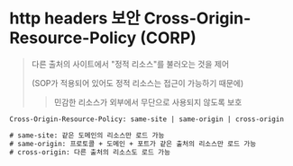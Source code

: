 # http headers 보안 Cross-Origin-Resource-Policy (CORP)

> 다른 출처의 사이트에서 "정적 리소스"를 불러오는 것을 제어
>
> (SOP가 적용되어 있어도 정적 리소스는 접근이 가능하기 때문에)
>
> > 민감한 리소스가 외부에서 무단으로 사용되지 않도록 보호

```txt
Cross-Origin-Resource-Policy: same-site | same-origin | cross-origin

# same-site: 같은 도메인의 리소스만 로드 가능
# same-origin: 프로토콜 + 도메인 + 포트가 같은 출처의 리소스만 로드 가능
# cross-origin: 다른 출처의 리소스도 로드 가능
```
